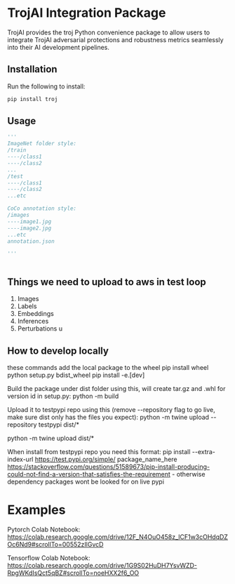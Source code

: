 # TrojAI Integration Package

TrojAI provides the troj Python convenience package to allow users to integrate TrojAI adversarial protections and robustness metrics seamlessly into their AI development pipelines.

## Installation
Run the following to install:
```python
pip install troj
```

## Usage



```python
'''
ImageNet folder style: 
/train
----/class1
----/class2
...
/test
----/class1
----/class2
...etc 

CoCo annotation style:
/images
----image1.jpg
----image2.jpg
...etc
annotation.json

'''



```

## Things we need to upload to aws in test loop
1. Images
2. Labels
3. Embeddings
4. Inferences
5. Perturbations
   u
## How to develop locally
these commands add the local package to the wheel
pip install wheel
python setup.py bdist_wheel
pip install -e.[dev]

Build the package under dist folder using this, will create tar.gz and .whl for version id in setup.py:
    python -m build

Upload it to testpypi repo using this (remove --repository flag to go live, make sure dist only has the files you expect):
python -m twine upload --repository testpypi dist/*

python -m twine upload dist/*

When install from testpypi repo you need this format: pip install --extra-index-url https://test.pypi.org/simple/ package_name_here https://stackoverflow.com/questions/51589673/pip-install-producing-could-not-find-a-version-that-satisfies-the-requirement - otherwise dependency packages wont be looked for on live pypi

# Examples
Pytorch Colab Notebook:
https://colab.research.google.com/drive/12F_N4OuO458z_lCF1w3cOHdqDZOc6Nd9#scrollTo=00552zIlGvcD

Tensorflow Colab Notebook:
https://colab.research.google.com/drive/1G9S02HuDH7YsvWZD-RpgWKdIsQct5qBZ#scrollTo=noeHXX2f6_OO